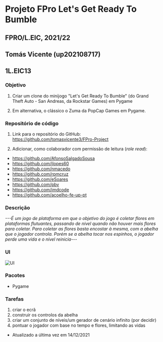 # Projeto FPro Let's Get Ready To Bumble
## FPRO/L.EIC, 2021/22
## Tomás Vicente (up202108717)
## 1L.EIC13

### Objetivo

1. Criar um clone do minijogo "Let's Get Ready To Bumble" (do Grand Theft Auto - San Andreas, da Rockstar Games) em Pygame

2. Em alternativa, o clássico o Zuma da PopCap Games em Pygame.

### Repositório de código

1) Link para o repositório do GitHub: https://github.com/tomasvicente3/FPro-Project

2) Adicionar, como colaborador com permissão de leitura (*role read*):

- https://github.com/AfonsoSalgadoSousa
- https://github.com/jlopes60
- https://github.com/nmacedo
- https://github.com/rpmcruz
- https://github.com/eSoares
- https://github.com/pbv
- https://github.com/imdcode
- https://github.com/acoelho-fe-up-pt

### Descrição

*---É um jogo de plataforma em que o objetivo do jogo é coletar flores em plataformas flutuantes, passando de nível quando não houver mais flores para coletar. 
Para coletar as flores basta encostar à mesma, com a abelha que o jogador controla. 
Porém se a abelha tocar nos espinhos, o jogador perde uma vida e o nível reinicia---*

### UI

![UI](ui.png)

### Pacotes

- Pygame

### Tarefas

1. criar o ecrã
2. construir os controlos da abelha
3. criar um conjunto de níveis/um gerador de cenário infinito (por decidir)
4. pontuar o jogador com base no tempo e flores, limitando as vidas

- Atualizado a última vez em 14/12/2021
